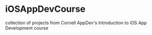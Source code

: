 # iOSAppDevCourse
collection of projects from Cornell AppDev's Introduction to iOS App Development course
